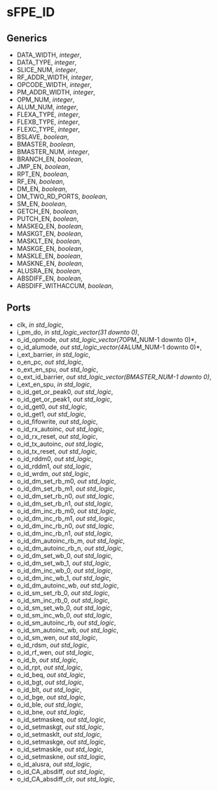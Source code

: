 # sFPE_ID

## Generics
*	DATA_WIDTH, *integer*,
*	DATA_TYPE, *integer*,
*	SLICE_NUM, *integer*,
*	RF_ADDR_WIDTH, *integer*,
*	OPCODE_WIDTH, *integer*,
*	PM_ADDR_WIDTH, *integer*,
*	OPM_NUM, *integer*,
*	ALUM_NUM, *integer*,
*	FLEXA_TYPE, *integer*,
*	FLEXB_TYPE, *integer*,
*	FLEXC_TYPE, *integer*,
*	BSLAVE, *boolean*,
*	BMASTER, *boolean*,
*	BMASTER_NUM, *integer*,
*	BRANCH_EN, *boolean*,
*	JMP_EN, *boolean*,
*	RPT_EN, *boolean*,
*	RF_EN, *boolean*,
*	DM_EN, *boolean*,
*	DM_TWO_RD_PORTS, *boolean*,
*	SM_EN, *boolean*,
*	GETCH_EN, *boolean*,
*	PUTCH_EN, *boolean*,
*	MASKEQ_EN, *boolean*,
*	MASKGT_EN, *boolean*,
*	MASKLT_EN, *boolean*,
*	MASKGE_EN, *boolean*,
*	MASKLE_EN, *boolean*,
*	MASKNE_EN, *boolean*,
*	ALUSRA_EN, *boolean*,
*	ABSDIFF_EN, *boolean*,
*	ABSDIFF_WITHACCUM, *boolean*,

## Ports
*	clk, *in std_logic*,
*	i_pm_do, *in std_logic_vector(31 downto 0)*,
*	o_id_opmode, *out std_logic_vector(7*OPM_NUM-1 downto 0)*,
*	o_id_alumode, *out std_logic_vector(4*ALUM_NUM-1 downto 0)*,
*	i_ext_barrier, *in  std_logic*,
*	o_en_pc, *out std_logic*,
*	o_ext_en_spu, *out std_logic*,
*	o_ext_id_barrier, *out std_logic_vector(BMASTER_NUM-1 downto 0)*,
*	i_ext_en_spu, *in  std_logic*,
*	o_id_get_or_peak0, *out std_logic*,
*	o_id_get_or_peak1, *out std_logic*,
*	o_id_get0, *out std_logic*,
*	o_id_get1, *out std_logic*,
*	o_id_fifowrite, *out std_logic*,
*	o_id_rx_autoinc, *out std_logic*,
*	o_id_rx_reset, *out std_logic*,
*	o_id_tx_autoinc, *out std_logic*,
*	o_id_tx_reset, *out std_logic*,
*	o_id_rddm0, *out std_logic*,
*	o_id_rddm1, *out std_logic*,
*	o_id_wrdm, *out std_logic*,
*	o_id_dm_set_rb_m0, *out std_logic*,
*	o_id_dm_set_rb_m1, *out std_logic*,
*	o_id_dm_set_rb_n0, *out std_logic*,
*	o_id_dm_set_rb_n1, *out std_logic*,
*	o_id_dm_inc_rb_m0, *out std_logic*,
*	o_id_dm_inc_rb_m1, *out std_logic*,
*	o_id_dm_inc_rb_n0, *out std_logic*,
*	o_id_dm_inc_rb_n1, *out std_logic*,
*	o_id_dm_autoinc_rb_m, *out std_logic*,
*	o_id_dm_autoinc_rb_n, *out std_logic*,
*	o_id_dm_set_wb_0, *out std_logic*,
*	o_id_dm_set_wb_1, *out std_logic*,
*	o_id_dm_inc_wb_0, *out std_logic*,
*	o_id_dm_inc_wb_1, *out std_logic*,
*	o_id_dm_autoinc_wb, *out std_logic*,
*	o_id_sm_set_rb_0, *out std_logic*,
*	o_id_sm_inc_rb_0, *out std_logic*,
*	o_id_sm_set_wb_0, *out std_logic*,
*	o_id_sm_inc_wb_0, *out std_logic*,
*	o_id_sm_autoinc_rb, *out std_logic*,
*	o_id_sm_autoinc_wb, *out std_logic*,
*	o_id_sm_wen, *out std_logic*,
*	o_id_rdsm, *out std_logic*,
*	o_id_rf_wen, *out std_logic*,
*	o_id_b, *out std_logic*,
*	o_id_rpt, *out std_logic*,
*	o_id_beq, *out std_logic*,
*	o_id_bgt, *out std_logic*,
*	o_id_blt, *out std_logic*,
*	o_id_bge, *out std_logic*,
*	o_id_ble, *out std_logic*,
*	o_id_bne, *out std_logic*,
*	o_id_setmaskeq, *out std_logic*,
*	o_id_setmaskgt, *out std_logic*,
*	o_id_setmasklt, *out std_logic*,
*	o_id_setmaskge, *out std_logic*,
*	o_id_setmaskle, *out std_logic*,
*	o_id_setmaskne, *out std_logic*,
*	o_id_alusra, *out std_logic*,
*	o_id_CA_absdiff, *out std_logic*,
*	o_id_CA_absdiff_clr, *out std_logic*,

